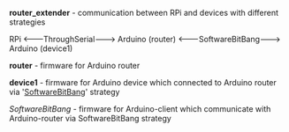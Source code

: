 **router_extender** - communication between RPi and devices with different strategies

RPi <—--ThroughSerial---> Arduino (router) <—--SoftwareBitBang--—> Arduino (device1)

**router** - firmware for Arduino router

**device1** - firmware for Arduino device which connected to Arduino router via '[SoftwareBitBang](https://github.com/gioblu/PJON/tree/master/src/strategies/SoftwareBitBang)' strategy

*SoftwareBitBang* - firmware for Arduino-client which communicate with Arduino-router via SoftwareBitBang strategy

